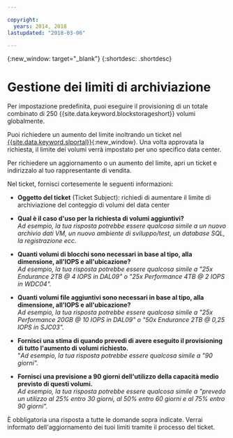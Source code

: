 ```yaml
---

copyright:
  years: 2014, 2018
lastupdated: "2018-03-06"

---
```

{:new_window: target="_blank"}
{:shortdesc: .shortdesc}

# Gestione dei limiti di archiviazione

Per impostazione predefinita, puoi eseguire il provisioning di un totale combinato di 250 {{site.data.keyword.blockstorageshort}} volumi globalmente. 

Puoi richiedere un aumento del limite inoltrando un ticket nel [{{site.data.keyword.slportal}}](https://control.softlayer.com/){:new_window}. Una volta approvata la richiesta, il limite dei volumi verrà impostato per uno specifico data center.  

Per richiedere un aggiornamento o un aumento del limite, apri un ticket e indirizzalo al tuo rappresentante di vendita.

Nel ticket, fornisci cortesemente le seguenti informazioni:

- **Oggetto del ticket** (Ticket Subject): richiedi di aumentare il limite di archiviazione del conteggio di volumi del data center

- **Qual è il caso d'uso per la richiesta di volumi aggiuntivi?** <br />
*Ad esempio, la tua risposta potrebbe essere qualcosa simile a un nuovo archivio dati VM, un nuovo ambiente di sviluppo/test, un database SQL, la registrazione ecc.*

- **Quanti volumi di blocchi sono necessari in base al tipo, alla dimensione, all'IOPS e all'ubicazione?** <br />
*Ad esempio, la tua risposta potrebbe essere qualcosa simile a "25x Endurance 2TB @ 4 IOPS in DAL09" o "25x Performance 4TB @ 2 IOPS in WDC04".*

- **Quanti volumi file aggiuntivi sono necessari in base al tipo, alla dimensione, all'IOPS e all'ubicazione?** <br />
*Ad esempio, la tua risposta potrebbe essere qualcosa simile a "25x Performance 20GB @ 10 IOPS in DAL09" o "50x Endurance 2TB @ 0,25 IOPS in SJC03".*
 
- **Fornisci una stima di quando prevedi di avere eseguito il provisioning di tutto l'aumento di volumi richiesto.** <br />
 "*Ad esempio, la tua risposta potrebbe essere qualcosa simile a "90 giorni".*

- **Fornisci una previsione a 90 giorni dell'utilizzo della capacità medio previsto di questi volumi.** <br />
*Ad esempio, la tua risposta potrebbe essere qualcosa simile a "prevedo un utilizzo al 25% entro 30 giorni, al 50% entro 60 giorni e al 75% entro 90 giorni".*

È obbligatoria una risposta a tutte le domande sopra indicate. Verrai informato dell'aggiornamento dei tuoi limiti tramite il processo del ticket. 
